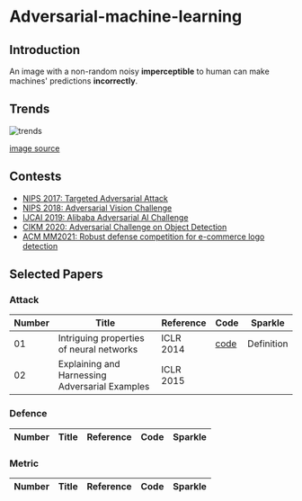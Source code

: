 # Adversarial-machine-learning

## Introduction

An image with a non-random noisy **imperceptible** to human can make machines' predictions **incorrectly**.

## Trends
![trends](https://nicholas.carlini.com/writing/2019/advex_plot.png)

[image source](https://nicholas.carlini.com/writing/2019/all-adversarial-example-papers.html)

## Contests
- [NIPS 2017: Targeted Adversarial Attack](https://www.kaggle.com/c/nips-2017-targeted-adversarial-attack)
- [NIPS 2018: Adversarial Vision Challenge](https://www.crowdai.org/challenges/adversarial-vision-challenge)
- [IJCAI 2019: Alibaba Adversarial AI Challenge](https://tianchi.aliyun.com/markets/tianchi/ijcai19_en)
- [CIKM 2020: Adversarial Challenge on Object Detection](https://tianchi.aliyun.com/competition/entrance/531806/introduction?spm=5176.12281949.1003.15.5cea24485KbbDJ)
- [ACM MM2021: Robust defense competition for e-commerce logo detection](https://tianchi.aliyun.com/competition/entrance/531888/introduction?spm=5176.12281957.1004.7.38b0244818wKWp)

## Selected Papers

### Attack

Number | Title | Reference | Code | Sparkle
------ | ----- | --------- | ---- | -------
01|Intriguing properties of neural networks|ICLR 2014|[code](http://goo.gl/huaGPb)|Definition
02|Explaining and Harnessing Adversarial Examples|ICLR 2015
### Defence

Number | Title | Reference | Code | Sparkle
------ | ----- | --------- | ---- | -------

### Metric

Number | Title | Reference | Code | Sparkle
------ | ----- | --------- | ---- | -------

